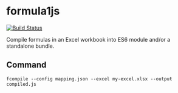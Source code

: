 # formula1js

[![Build Status](https://travis-ci.org/khanhhua/formula1js.svg?branch=master)](https://travis-ci.org/khanhhua/formula1js)

Compile formulas in an Excel workbook into ES6 module and/or a standalone bundle.

## Command

```
fcompile --config mapping.json --excel my-excel.xlsx --output compiled.js
```
